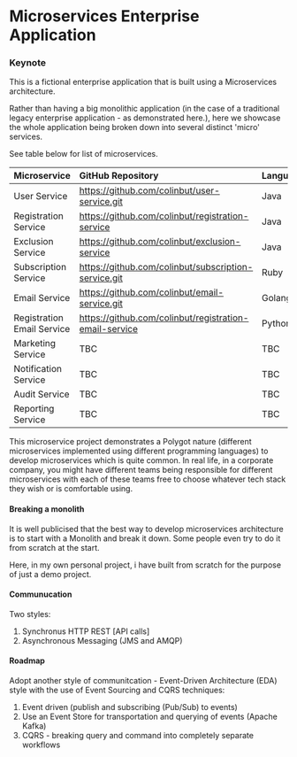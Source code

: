 # Microservices Enterprise Application


### Keynote

This is a fictional enterprise application that is built using a Microservices architecture.

Rather than having a big monolithic application (in the case of a traditional legacy enterprise application - as demonstrated here.), 
here we showcase the whole application being broken down into several distinct 'micro' services. 

See table below for list of microservices.




| Microservice                      | GitHub Repository                                             | Language  |
| :-------------------------------- | :------------------------------------------------------------ |-----------|
| User Service                      | https://github.com/colinbut/user-service.git                  | Java      |
| Registration Service              | https://github.com/colinbut/registration-service              | Java      |
| Exclusion Service                 | https://github.com/colinbut/exclusion-service                 | Java      |
| Subscription Service              | https://github.com/colinbut/subscription-service.git          | Ruby      |
| Email Service                     | https://github.com/colinbut/email-service.git                 | Golang    |
| Registration Email Service        | https://github.com/colinbut/registration-email-service        | Python    |
| Marketing Service                 | TBC                                                           | TBC       |
| Notification Service              | TBC                                                           | TBC       |
| Audit Service                     | TBC                                                           | TBC       |
| Reporting Service                 | TBC                                                           | TBC       |


This microservice project demonstrates a Polygot nature (different microservices implemented using different programming languages) to develop microservices which is quite common. In real life, in a corporate company, you 
might have different teams being responsible for different microservices with each of these teams free to choose whatever tech stack they wish or is comfortable using.

#### Breaking a monolith

It is well publicised that the best way to develop microservices architecture is to start with a Monolith and break it down. Some people even try to 
do it from scratch at the start. 

Here, in my own personal project, i have built from scratch for the purpose of just a demo project.

#### Communucation

Two styles:

1. Synchronus HTTP REST [API calls]
2. Asynchronous Messaging (JMS and AMQP)

#### Roadmap

Adopt another style of communitcation - Event-Driven Architecture (EDA) style with the use of Event Sourcing and CQRS techniques:

1. Event driven (publish and subscribing (Pub/Sub) to events)
2. Use an Event Store for transportation and querying of events (Apache Kafka)
3. CQRS - breaking query and command into completely separate workflows
